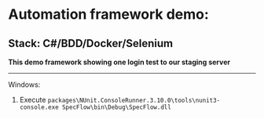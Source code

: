 # Automation framework demo:
##  Stack: C#/BDD/Docker/Selenium

**This demo framework showing one login test to our staging server**
  ***
  Windows:
  1) Execute ``packages\NUnit.ConsoleRunner.3.10.0\tools\nunit3-console.exe SpecFlow\bin\Debug\SpecFlow.dll``